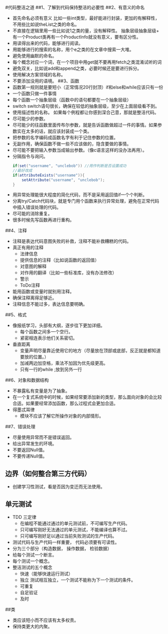 #代码整洁之道
##1、了解到代码保持整洁的必要性
##2、有意义的命名
+ 首先命名必须有意义
   比如一些int类型，最好能进行封装，更加的有解释性，不用些比如说theList之类的命名。
+ 不直接在逻辑里用一些比如说1之类的量，没有解释性。
抽象层级抽象层级+ 有一个Product类再有一个ProductInfo就没有意义，要有区分性。
+ 用读得出来的代码，能够进行阅读。
+ 用能够进行的搜索的名称，用个e之类的在文章中搜索一大堆。
+ 避免使用幽默的命名。
+ 每个概念对应一个词，在一个项目中用get就不要再用fetch之类混淆试听的词
+ 避免双关，比如说add和append之类，必要时候还是要进行拆分。
+ 使用解决方案领域的名称。
+ 不要添加没用的语境。
##3、函数
+ 函数第一规则就是要短小（正常情况20行封顶）if和else和while应该只有一份
+ 一个函数只做一件事情
+ 每个函数一个抽象层级（函数中的语句都要在一个抽象层级）
+ switch
  switch语句很长，确保在较低的抽象层级，至少在上面层级看不到。
+ 使用描述性的名称。
  如果每个例程都让你感到深合己意，那就是整洁代码。
+ 尽可能少的参数。
+ 尽可能少的往函数里面传布尔参数，就是告诉函数做超过一件的事情。如果参数实在太多的话，就应该封装成一个类。
+ 把参数的名字编码成函数名字有利于记住参数的位置。
+ 无副作用，确保函数不做一些不应该做的，隐含要做的事情。
+ 尽可能不要把输入参数当成输出参数。（像c语言这样的没办法再用）。
+ 分隔指令与询问。
   ```java
   if(set("username", "unclebob")) //用作判断是否设置成功
   //最好改成
   if(attributeExists("username")){
       setAttribute("username", "unclebob");
   }
   ```
+ 用异常处理能很大程度的简化代码，而不是采用返回值if一个个判断。
+ 分离try/Catch代码块，就是专门用个函数来执行异常处理，避免在正常代码中插入错误处理的代码。
+ 尽可能的消除重复。
+ 很多时候先写函数再进行重构。

##4、注释
+ 注释是表达代码意图失败的补救，注释不能补救糟糕的代码。
+ 真正有用的注释
    - 法律信息
    - 提供信息的注释（比如说函数的返回值）
    - 对意图的解释
    - 对作用的翻译（比如一些标准库，没有办法修改）
    - 警示
    - ToDo注释
+ 能用函数或变量时就别用注释。
+ 确保注释离得足够近。
+ 注释信息不能过多，表达信息要明确。

##5、格式
+ 像报纸学习，头部有大纲，逐步往下更加详细。
  - 每个函数之间多一个空行。
  - 紧密相连表示他们关系密切。
+ 垂直距离
  - 变量声明尽量靠近使用它的地方（尽量放在顶部或底部，反正就是都知道要放的位置。）
  - 加减两边加空格，乘法不加因为优先级更高。
  - 只有一行的while ;放到另外一行

##6、对象和数据结构
+ 不暴露私有变量是为了抽象。
+ 在一个复式系统中的时候，如果经常要添加新的类型，那么面向对象的会比较合适。如果要经常添加函数，那么过程式会更加合适。
+ 得墨忒耳律
  - 模块不应该了解它所操作对象的内部情形。 

##7、错误处理
+ 尽量使用异常而不是错误返回。
+ 给出异常发生的环境。
+ 不要返回Null值。
+ 不要传递Null值。

## 边界（如何整合第三方代码）
+ 创建学习性测试，看是否因为变迁而无法使用。

## 单元测试
+ TDD 三定律
   - 在编程不能通过通过的单元测试前，不可编写生产代码。
   - 只可编写刚好无法通过的单元测试，不能编译也算不过。
   - 只可编写刚好足以通过当前失败测试的生产代码。
+ 测试代码与生产代码一样重要， 代码必须要有可读性。
+ 分为三个部分（构造数据， 操作数据， 检验数据）
+ 给每个测试一个断言。
+ 每个测试一个概念。
+ 整洁测试的五个概念
   - 快速（能够快速运行测试）
   - 独立 测试相互独立，一个测试不能称为下一个测试的条件。
   - 可重复
   - 自足验证
   - 及时

##类
+ 类应该短小而不应该有太多权责。
+ 保持类更大的内聚。
